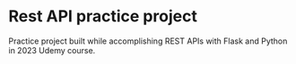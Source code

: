 # Rest API practice project

Practice project built while accomplishing REST APIs with Flask and Python in 2023 Udemy course.